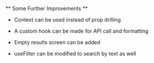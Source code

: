 ** Some Further Improvements **

- Context can be used instead of prop drilling

- A custom hook can be made for API call and formatting

- Empty results screen can be added

- useFilter can be modified to search by text as well
